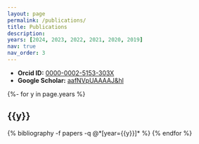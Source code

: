```yaml
---
layout: page
permalink: /publications/
title: Publications
description:
years: [2024, 2023, 2022, 2021, 2020, 2019]
nav: true
nav_order: 3
---
```

<!-- _pages/publications.md -->
* **Orcid ID:** [0000-0002-5153-303X](https://orcid.org/0000-0002-5153-303X)
* **Google Scholar:** [aafNVpUAAAAJ&hl](https://scholar.google.com/citations?user=aafNVpUAAAAJ&hl)

<div class="publications">

{%- for y in page.years %}
  <h2 class="year">{{y}}</h2>
  {% bibliography -f papers -q @*[year={{y}}]* %}
{% endfor %}

</div>
